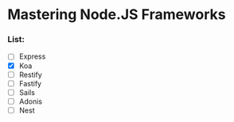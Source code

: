 # Mastering Node.JS Frameworks

### List:

- [ ] Express
- [x] Koa
- [ ] Restify
- [ ] Fastify
- [ ] Sails
- [ ] Adonis
- [ ] Nest